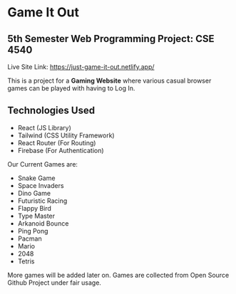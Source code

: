 # Game It Out

## 5th Semester Web Programming Project: CSE 4540

Live Site Link: https://just-game-it-out.netlify.app/

This is a project for a **Gaming Website** where various casual browser games can be played with having to Log In.

## Technologies Used

- React (JS Library)
- Tailwind (CSS Utility Framework)
- React Router (For Routing)
- Firebase (For Authentication)

Our Current Games are:

- Snake Game
- Space Invaders
- Dino Game
- Futuristic Racing
- Flappy Bird
- Type Master
- Arkanoid Bounce
- Ping Pong
- Pacman
- Mario
- 2048
- Tetris

More games will be added later on. Games are collected from Open Source Github Project under fair usage.
